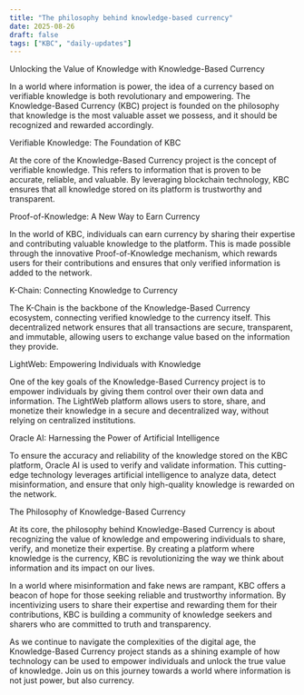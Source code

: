 ```yaml
---
title: "The philosophy behind knowledge‑based currency"
date: 2025-08-26
draft: false
tags: ["KBC", "daily-updates"]
---
```


Unlocking the Value of Knowledge with Knowledge-Based Currency

In a world where information is power, the idea of a currency based on verifiable knowledge is both revolutionary and empowering. The Knowledge-Based Currency (KBC) project is founded on the philosophy that knowledge is the most valuable asset we possess, and it should be recognized and rewarded accordingly.

Verifiable Knowledge: The Foundation of KBC

At the core of the Knowledge-Based Currency project is the concept of verifiable knowledge. This refers to information that is proven to be accurate, reliable, and valuable. By leveraging blockchain technology, KBC ensures that all knowledge stored on its platform is trustworthy and transparent.

Proof-of-Knowledge: A New Way to Earn Currency

In the world of KBC, individuals can earn currency by sharing their expertise and contributing valuable knowledge to the platform. This is made possible through the innovative Proof-of-Knowledge mechanism, which rewards users for their contributions and ensures that only verified information is added to the network.

K-Chain: Connecting Knowledge to Currency

The K-Chain is the backbone of the Knowledge-Based Currency ecosystem, connecting verified knowledge to the currency itself. This decentralized network ensures that all transactions are secure, transparent, and immutable, allowing users to exchange value based on the information they provide.

LightWeb: Empowering Individuals with Knowledge

One of the key goals of the Knowledge-Based Currency project is to empower individuals by giving them control over their own data and information. The LightWeb platform allows users to store, share, and monetize their knowledge in a secure and decentralized way, without relying on centralized institutions.

Oracle AI: Harnessing the Power of Artificial Intelligence

To ensure the accuracy and reliability of the knowledge stored on the KBC platform, Oracle AI is used to verify and validate information. This cutting-edge technology leverages artificial intelligence to analyze data, detect misinformation, and ensure that only high-quality knowledge is rewarded on the network.

The Philosophy of Knowledge-Based Currency

At its core, the philosophy behind Knowledge-Based Currency is about recognizing the value of knowledge and empowering individuals to share, verify, and monetize their expertise. By creating a platform where knowledge is the currency, KBC is revolutionizing the way we think about information and its impact on our lives.

In a world where misinformation and fake news are rampant, KBC offers a beacon of hope for those seeking reliable and trustworthy information. By incentivizing users to share their expertise and rewarding them for their contributions, KBC is building a community of knowledge seekers and sharers who are committed to truth and transparency.

As we continue to navigate the complexities of the digital age, the Knowledge-Based Currency project stands as a shining example of how technology can be used to empower individuals and unlock the true value of knowledge. Join us on this journey towards a world where information is not just power, but also currency.
